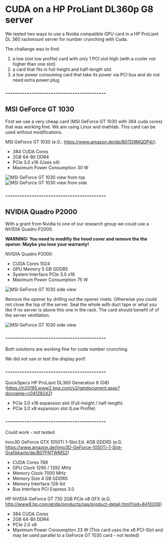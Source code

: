 # CUDA on a HP ProLiant DL360p G8 server  

We tested two ways to use a Nvidia compatible GPU card in a HP ProLiant DL 360 rackmount server for number crunching with Cuda. 

The challange was to find:
1) a low (not low profile) card with only 1 PCI slot high (with a cooler  not higher than one slot)
2) a card that fits in full-height and half-length slot
3) a low power consuming card that take its power via PCI bus and do not need extra power plug
 

### ------------------------------------------

## MSI GeForce GT 1030
First we use a very cheap card (MSI GeForce GT 1030 with 384 cuda cores) that was working fine. We are using Linux and mathlab.
This card can be used without modifications. 

MSI GeForce GT 1030 (e.G.: https://www.amazon.de/dp/B07D9MQDP4/):
- 384 CUDA Cores
- 2GB 64-Bit DDR4
- PCIe 3.0 x16 (Uses x4)
- Maximum Power Consumption 	30 W

![MSI GeForce GT 1030 view from top](IMG-20180925-WA0009.jpg)
![MSI GeForce GT 1030 view from side](IMG-20180925-WA0006.jpg)

### ------------------------------------------

	
## NVIDIA Quadro P2000
With a grant from Nvidia to one of our research group  we could use a NVIDIA Quadro P2000. 

**WARNING: You need to modifiy the hood cover and remove the the opener. Maybe you lose your warranty!**

NVIDIA Quadro P2000: 
- CUDA Cores 	1024
- GPU Memory 	5 GB GDDR5	
- System Interface 	PCIe 3.0 x16
- Maximum Power Consumption 	75 W

![MSI GeForce GT 1030 side view](IMG-20181017-WA0001.jpg)

Remove the opener by drilling out the opener rivets. Otherwise you could not close the top of the server. 
Seal the whole with duct tape or what you like if no server is above this one in the rack. The card should 
benefit of of the server ventilation. 

![MSI GeForce GT 1030 side view](IMG-20181017-WA0002.jpg)

### ------------------------------------------

Both solutions are working fine for cuda number crunching. 

We did not use or test the display port!


### ------------------------------------------

QuickSpecs
HP ProLiant DL360 Generation 8 (G8) (https://h20195.www2.hpe.com/v2/getdocument.aspx?docname=c04128242)

- PCIe 3.0  x16 expansion slot (Full-height / half-length)
- PCIe 3.0  x8  expansion slot (Low Profile)

### ------------------------------------------

Could work - not tested:

Inno3D GeForce GTX 1050Ti 1-Slot Ed. 4GB GDDR5 (e.G. https://www.amazon.de/Inno3D-GeForce-1050Ti-1-Slot-Grafikkarte/dp/B07FNTWMS2)
- CUDA Cores 	768
- GPU Clock 	1290 / 1392 MHz
- Memory Clock 	7000 MHz
- Memory Size 	4 GB GDDR5
- Memory Interface 	128-bit
- Bus Interface 	PCI Express 3.0


HP NVIDIA GeForce GT 730 2GB PCIe x8 GFX (e.G. http://www8.hp.com/at/de/products/oas/product-detail.html?oid=8410036)
- 384 CUDA Cores
- 2GB 64-Bit DDR4
- PCIe 2.0 x8 
- Maximum Power Consumption 	23 W
(This card uses the x8 PCI-Slot and may be used parallel to a  GeForce GT 1030 card - not tested) 


